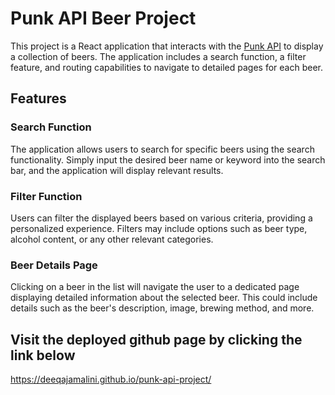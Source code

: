 # Punk API Beer Project

This project is a React application that interacts with the [Punk API](https://punkapi.com/) to display a collection of beers. The application includes a search function, a filter feature, and routing capabilities to navigate to detailed pages for each beer.

## Features

### Search Function

The application allows users to search for specific beers using the search functionality. Simply input the desired beer name or keyword into the search bar, and the application will display relevant results.

### Filter Function

Users can filter the displayed beers based on various criteria, providing a personalized experience. Filters may include options such as beer type, alcohol content, or any other relevant categories.

### Beer Details Page

Clicking on a beer in the list will navigate the user to a dedicated page displaying detailed information about the selected beer. This could include details such as the beer's description, image, brewing method, and more.

## Visit the deployed github page by clicking the link below

https://deeqajamalini.github.io/punk-api-project/
